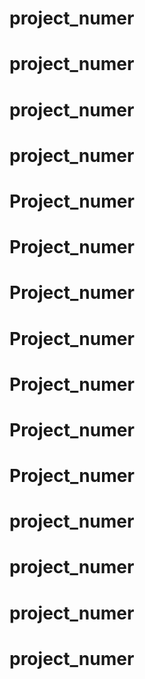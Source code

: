 # project_numer
# project_numer
# project_numer
# project_numer
# Project_numer
# Project_numer
# Project_numer
# Project_numer
# Project_numer
# Project_numer
# Project_numer
# project_numer
# project_numer
# project_numer
# project_numer


